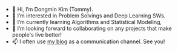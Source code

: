 - 👋 Hi, I’m Dongmin Kim (Tommy).
- 👀 I’m interested in Problem Solvings and Deep Learning SWs.
- 🌱 I’m currently learning Algorithms and Statistical Modeling,
- 💞️ I’m looking forward to collaborating on any projects that make people's live better!
- 📫 I often use [my blog](https://dongminkim0220.github.io/) as a communication channel. See you!

<!---
dongminkim0220/dongminkim0220 is a ✨ special ✨ repository because its `README.md` (this file) appears on your GitHub profile.
You can click the Preview link to take a look at your changes.
--->
